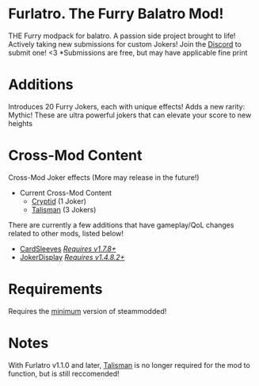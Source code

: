 # Furlatro. The Furry Balatro Mod!
THE Furry modpack for balatro. A passion side project brought to life!
Actively taking new submissions for custom Jokers! Join the [Discord](https://discord.gg/fCnxr4dWfh) to submit one! <3
*Submissions are free, but may have applicable fine print

# Additions
Introduces 20 Furry Jokers, each with unique effects!
Adds a new rarity: Mythic! These are ultra powerful jokers
that can elevate your score to new heights

# Cross-Mod Content
Cross-Mod Joker effects (More may release in the future!)

* Current Cross-Mod Content
  * [Cryptid](https://github.com/SpectralPack/Cryptid) (1 Joker)
  * [Talisman](https://github.com/SpectralPack/Talisman) (3 Jokers)

There are currently a few additions that have gameplay/QoL changes related to other mods, listed below!
* [CardSleeves](https://github.com/larswijn/CardSleeves) [*Requires v1.7.8+*](https://github.com/larswijn/CardSleeves/releases/tag/v1.7.8)
* [JokerDisplay](https://github.com/nh6574/JokerDisplay) [*Requires v1.4.8.2+*](https://github.com/nh6574/JokerDisplay/releases/tag/v1.8.4.2)

# Requirements
Requires the [minimum](https://github.com/Steamodded/smods/releases/tag/1.0.0-beta-0530b) version of steammodded!

# Notes
With Furlatro v1.1.0 and later, [Talisman](https://github.com/SpectralPack/Talisman/releases/latest) is no longer required
for the mod to function, but is still reccomended!

